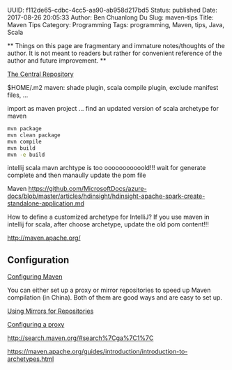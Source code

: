 UUID: f112de65-cdbc-4cc5-aa90-ab958d217bd5
Status: published
Date: 2017-08-26 20:05:33
Author: Ben Chuanlong Du
Slug: maven-tips
Title: Maven Tips
Category: Programming
Tags: programming, Maven, tips, Java, Scala

**
Things on this page are
fragmentary and immature notes/thoughts of the author.
It is not meant to readers
but rather for convenient reference of the author and future improvement.
**

[The Central Repository](http://search.maven.org/#search)

$HOME/.m2
maven: shade plugin, scala compile plugin, exclude manifest files, ...

import as maven project ...
find an updated version of scala archetype for maven

```sh
mvn package  
mvn clean package  
mvn compile  
mvn build  
mvn -e build
```

intellij scala mavn archtype is too ooooooooooold!!! wait for generate complete and then manaully update the pom file


Maven
https://github.com/MicrosoftDocs/azure-docs/blob/master/articles/hdinsight/hdinsight-apache-spark-create-standalone-application.md


How to define a customized archetype for IntelliJ?
If you use maven in intellij for scala, after choose archetype, update the old pom content!!!

http://maven.apache.org/

## Configuration

[Configuring Maven](https://maven.apache.org/guides/mini/guide-configuring-maven.html)

You can either set up a proxy or mirror repositories to speed up Maven compilation (in China).
Both of them are good ways and are easy to set up.

[Using Mirrors for Repositories](https://maven.apache.org/guides/mini/guide-mirror-settings.html)

[Configuring a proxy](https://maven.apache.org/guides/mini/guide-proxies.html)



http://search.maven.org/#search%7Cga%7C1%7C

https://maven.apache.org/guides/introduction/introduction-to-archetypes.html

